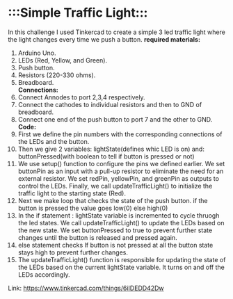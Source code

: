 # :::Simple Traffic Light:::
In this challenge I used Tinkercad to create a simple 3 led traffic light where the light changes every time we push a button.
**required materials:**  
1. Arduino Uno.
2. LEDs (Red, Yellow, and Green).
3. Push button.
4. Resistors (220-330 ohms).
5. Breadboard.  
**Connections:**
1. Connect Annodes to port 2,3,4 respectively.
2. Connect the cathodes to individual resistors and then to GND of breadboard.
3. Connect one end of the push button to port 7 and the other to GND.
**Code:**
1. First we define the pin numbers with the corresponding connections of the LEDs and the button.
2. Then we give 2 variables: lightState(defines whic LED is on) and: buttonPressed(with boolean to tell if button is pressed or not)
3. We use setup() function to configure the pins we defined earlier. We set buttonPin as an input with a pull-up resistor to eliminate the need for an external resistor. We set redPin, yellowPin, and greenPin as outputs to control the LEDs. Finally, we call updateTrafficLight() to initialize the traffic light to the starting state (Red).
4. Next we make loop that checks the state of the push button. if the button is pressed the value goes low(0) else high(0)
5. In the if statement : lightState variable is incremented to cycle thruogh the led states. We call updateTrafficLight() to update the LEDs based on the new state. We set buttonPressed to true to prevent further state changes until the button is released and pressed again.
6. else statement checks If button is not pressed at all the button state stays high to prevent further changes.
7. The updateTrafficLight() function is responsible for updating the state of the LEDs based on the current lightState variable. It turns on and off the LEDs accordingly.

Link: https://www.tinkercad.com/things/6iIDEDD42Dw
